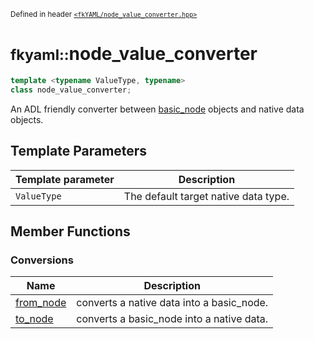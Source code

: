 <small>Defined in header [`<fkYAML/node_value_converter.hpp>`](https://github.com/fktn-k/fkYAML/blob/develop/include/fkYAML/node_value_converter.hpp)</small>

# <small>fkyaml::</small>node_value_converter

```cpp
template <typename ValueType, typename>
class node_value_converter;
```

An ADL friendly converter between [basic_node](../basic_node/index.md) objects and native data objects.

## **Template Parameters**

| Template parameter | Description                          |
| ------------------ | ------------------------------------ |
| `ValueType`        | The default target native data type. |

## **Member Functions**

### Conversions

| Name                      | Description                               |
| ------------------------- | ----------------------------------------- |
| [from_node](from_node.md) | converts a native data into a basic_node. |
| [to_node](to_node.md)     | converts a basic_node into a native data. |
